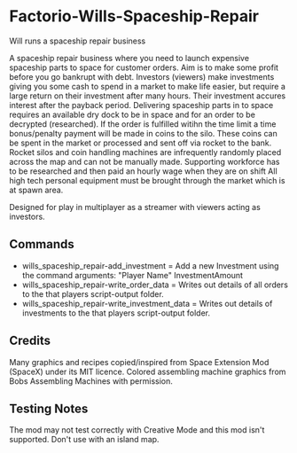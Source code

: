 # Factorio-Wills-Spaceship-Repair
Will runs a spaceship repair business


A spaceship repair business where you need to launch expensive spaceship parts to space for customer orders. Aim is to make some profit before you go bankrupt with debt. Investors (viewers) make investments giving you some cash to spend in a market to make life easier, but require a large return on their investment after many hours. Their investment accures interest after the payback period.
Delivering spaceship parts in to space requires an available dry dock to be in space and for an order to be decrypted (researched). If the order is fulfilled witihn the time limit a time bonus/penalty payment will be made in coins to the silo. These coins can be spent in the market or processed and sent off via rocket to the bank. Rocket silos and coin handling machines are infrequently randomly placed across the map and can not be manually made.
Supporting workforce has to be researched and then paid an hourly wage when they are on shift
All high tech personal equipment must be brought through the market which is at spawn area.

Designed for play in multiplayer as a streamer with viewers acting as investors.


Commands
------

- wills_spaceship_repair-add_investment = Add a new Investment using the command arguments: "Player Name" InvestmentAmount
- wills_spaceship_repair-write_order_data = Writes out details of all orders to the that players script-output folder.
- wills_spaceship_repair-write_investment_data = Writes out details of investments to the that players script-output folder.


Credits
-----
Many graphics and recipes copied/inspired from Space Extension Mod (SpaceX) under its MIT licence.
Colored assembling machine graphics from Bobs Assembling Machines with permission.


Testing Notes
------
The mod may not test correctly with Creative Mode and this mod isn't supported.
Don't use with an island map.